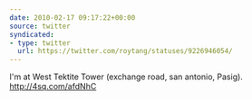 ```yaml
---
date: 2010-02-17 09:17:22+00:00
source: twitter
syndicated:
- type: twitter
  url: https://twitter.com/roytang/statuses/9226946054/
---
```


I'm at West Tektite Tower (exchange road, san antonio, Pasig). http://4sq.com/afdNhC